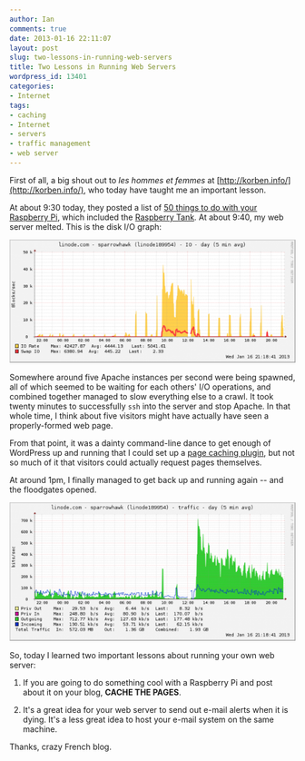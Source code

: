 ```yaml
---
author: Ian
comments: true
date: 2013-01-16 22:11:07
layout: post
slug: two-lessons-in-running-web-servers
title: Two Lessons in Running Web Servers
wordpress_id: 13401
categories:
- Internet
tags:
- caching
- Internet
- servers
- traffic management
- web server
---
```


First of all, a big shout out to _les hommes et femmes_ at [http://korben.info/](http://korben.info/), who today have taught me an important lesson.

At about 9:30 today, they posted a list of [50 things to do with your Raspberry Pi](http://korben.info/idees-raspberry-pi.html), which included the [Raspberry Tank](http://blog.ianrenton.com/raspberry-tank-build-diary). At about 9:40, my web server melted.  This is the disk I/O graph:

[![Sparrowhawk Disk I/O Graph](/img/blog/2013/01/generate_graph.pl2_-600x258.png)](/blog/2013/01/generate_graph.pl2_.png)

Somewhere around five Apache instances per second were being spawned, all of which seemed to be waiting for each others' I/O operations, and combined together managed to slow everything else to a crawl. It took twenty minutes to successfully `ssh` into the server and stop Apache. In that whole time, I think about five visitors might have actually have seen a properly-formed web page.

From that point, it was a dainty command-line dance to get enough of WordPress up and running that I could set up a [page caching plugin](http://wordpress.org/extend/plugins/w3-total-cache/), but not so much of it that visitors could actually request pages themselves.

At around 1pm, I finally managed to get back up and running again -- and the floodgates opened.

[![Sparrowhawk IPv4 I/O Graph](/img/blog/2013/01/generate_graph.pl_-600x291.png)](/blog/2013/01/generate_graph.pl_.png)

So, today I learned two important lessons about running your own web server:

	
  1. If you are going to do something cool with a Raspberry Pi and post about it on your blog, **CACHE THE PAGES**.

	
  2. It's a great idea for your web server to send out e-mail alerts when it is dying. It's a less great idea to host your e-mail system on the same machine.

Thanks, crazy French blog.
